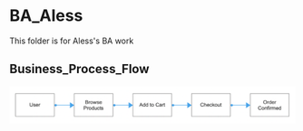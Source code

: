 # BA_Aless

This folder is for Aless's BA work

## Business_Process_Flow

![Business Process Flow](images/BusinessProcessFlow.png)

